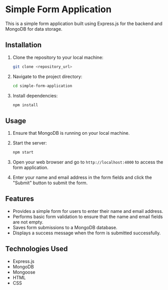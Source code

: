 # Simple Form Application

This is a simple form application built using Express.js for the backend and MongoDB for data storage.

## Installation

1. Clone the repository to your local machine:

    ```bash
    git clone <repository_url>
    ```

2. Navigate to the project directory:

    ```bash
    cd simple-form-application
    ```

3. Install dependencies:

    ```bash
    npm install
    ```

## Usage

1. Ensure that MongoDB is running on your local machine.

2. Start the server:

    ```bash
    npm start
    ```

3. Open your web browser and go to `http://localhost:4000` to access the form application.

4. Enter your name and email address in the form fields and click the "Submit" button to submit the form.

## Features

- Provides a simple form for users to enter their name and email address.
- Performs basic form validation to ensure that the name and email fields are not empty.
- Saves form submissions to a MongoDB database.
- Displays a success message when the form is submitted successfully.

## Technologies Used

- Express.js
- MongoDB
- Mongoose
- HTML
- CSS



